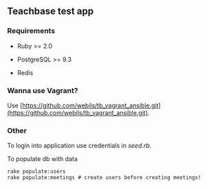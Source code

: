 ## Teachbase test app

### Requirements

* Ruby >= 2.0

* PostgreSQL >= 9.3

* Redis

### Wanna use Vagrant?

Use [https://github.com/webils/tb_vagrant_ansible.git](https://github.com/webils/tb_vagrant_ansible.git).

### Other

To login into application use credentials in _seed.rb_.

To populate db with data
```
rake populate:users
rake populate:meetings # create users before creating meetings!
```
